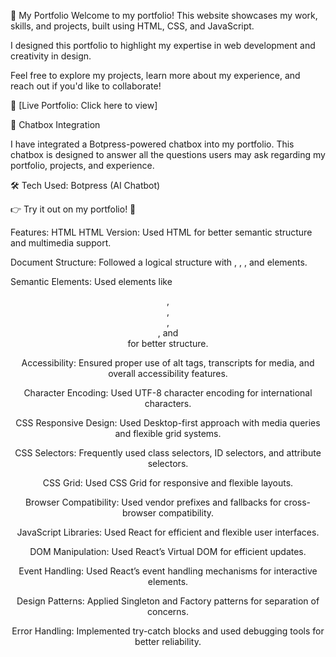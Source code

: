 🌟 My Portfolio
Welcome to my portfolio! This website showcases my work, skills, and projects, built using HTML, CSS, and JavaScript.

I designed this portfolio to highlight my expertise in web development and creativity in design.

Feel free to explore my projects, learn more about my experience, and reach out if you'd like to collaborate!

🔗 [Live Portfolio: Click here to view]

💬 Chatbox Integration

I have integrated a Botpress-powered chatbox into my portfolio. This chatbox is designed to answer all the questions users may ask regarding my portfolio, projects, and experience.

🛠️ Tech Used: Botpress (AI Chatbot)

👉 Try it out on my portfolio! 🚀

Features:
HTML
HTML Version: Used HTML for better semantic structure and multimedia support.

Document Structure: Followed a logical structure with <!DOCTYPE html>, <html>, <head>, and <body> elements.

Semantic Elements: Used elements like <header>, <nav>, <main>, <section>, and <footer> for better structure.

Accessibility: Ensured proper use of alt tags, transcripts for media, and overall accessibility features.

Character Encoding: Used UTF-8 character encoding for international characters.

CSS
Responsive Design: Used Desktop-first approach with media queries and flexible grid systems.

CSS Selectors: Frequently used class selectors, ID selectors, and attribute selectors.

CSS Grid: Used CSS Grid for responsive and flexible layouts.

Browser Compatibility: Used vendor prefixes and fallbacks for cross-browser compatibility.

JavaScript
Libraries: Used React for efficient and flexible user interfaces.

DOM Manipulation: Used React’s Virtual DOM for efficient updates.

Event Handling: Used React’s event handling mechanisms for interactive elements.

Design Patterns: Applied Singleton and Factory patterns for separation of concerns.

Error Handling: Implemented try-catch blocks and used debugging tools for better reliability.
